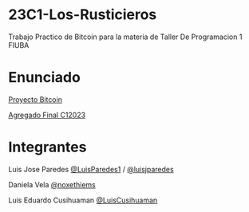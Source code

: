# 23C1-Los-Rusticieros
Trabajo Practico de Bitcoin para la materia de Taller De Programacion 1 FIUBA

# Enunciado
[Proyecto Bitcoin](https://taller-1-fiuba-rust.github.io/proyecto/23C1/proyecto.html)

[Agregado Final C12023](https://taller-1-fiuba-rust.github.io/proyecto/23C1/examen_final.html)

# Integrantes
Luis Jose Paredes [@LuisParedes1](https://github.com/LuisParedes1) / [@luisjparedes](https://github.com/luisjparedes)

Daniela Vela [@noxethiems](https://github.com/noxethiems)

Luis Eduardo Cusihuaman [@LuisCusihuaman](https://github.com/LuisCusihuaman)
